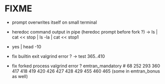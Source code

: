 # FIXME

- prompt overwrites itself on small terminal
- heredoc command output in pipe (heredoc prompt before fork ?) -> ls | cat << stop | ls -la | cat << stop1
- yes | head -10

- fix builtin exit valgrind error ? -> test 365..410
- fix forked process valgrind error ? emtran_mandatory # 68 252 293 360 417 418 419 420 426 427 428 429 455 460 465 (some in emtran_bonus as well)
